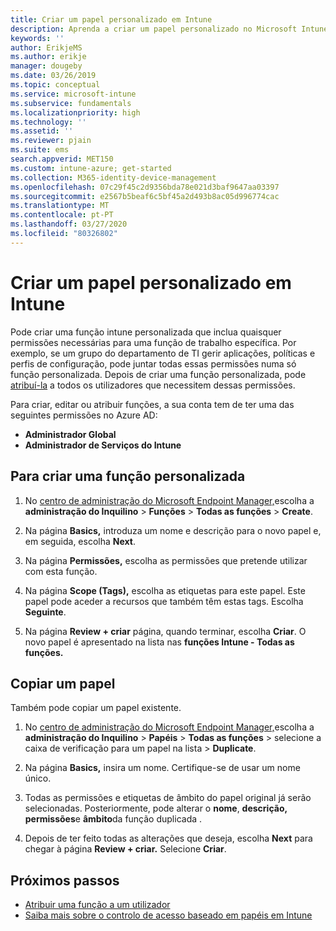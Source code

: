 ```yaml
---
title: Criar um papel personalizado em Intune
description: Aprenda a criar um papel personalizado no Microsoft Intune.
keywords: ''
author: ErikjeMS
ms.author: erikje
manager: dougeby
ms.date: 03/26/2019
ms.topic: conceptual
ms.service: microsoft-intune
ms.subservice: fundamentals
ms.localizationpriority: high
ms.technology: ''
ms.assetid: ''
ms.reviewer: pjain
ms.suite: ems
search.appverid: MET150
ms.custom: intune-azure; get-started
ms.collection: M365-identity-device-management
ms.openlocfilehash: 07c29f45c2d9356bda78e021d3baf9647aa03397
ms.sourcegitcommit: e2567b5beaf6c5bf45a2d493b8ac05d996774cac
ms.translationtype: MT
ms.contentlocale: pt-PT
ms.lasthandoff: 03/27/2020
ms.locfileid: "80326802"
---
```

# <a name="create-a-custom-role-in-intune"></a>Criar um papel personalizado em Intune

Pode criar uma função intune personalizada que inclua quaisquer permissões necessárias para uma função de trabalho específica. Por exemplo, se um grupo do departamento de TI gerir aplicações, políticas e perfis de configuração, pode juntar todas essas permissões numa só função personalizada. Depois de criar uma função personalizada, pode [atribuí-la](assign-role.md) a todos os utilizadores que necessitem dessas permissões.

Para criar, editar ou atribuir funções, a sua conta tem de ter uma das seguintes permissões no Azure AD:
- **Administrador Global**
- **Administrador de Serviços do Intune**

## <a name="to-create-a-custom-role"></a>Para criar uma função personalizada

1. No [centro de administração do Microsoft Endpoint Manager,](https://go.microsoft.com/fwlink/?linkid=2109431)escolha a **administração do Inquilino** > **Funções** > **Todas as funções** > **Create**.

2. Na página **Basics,** introduza um nome e descrição para o novo papel e, em seguida, escolha **Next**.

3. Na página **Permissões,** escolha as permissões que pretende utilizar com esta função.

4. Na página **Scope (Tags),** escolha as etiquetas para este papel. Este papel pode aceder a recursos que também têm estas tags. Escolha **Seguinte**.

5. Na página **Review + criar** página, quando terminar, escolha **Criar**. O novo papel é apresentado na lista nas **funções Intune - Todas as funções.**

## <a name="copy-a-role"></a>Copiar um papel

Também pode copiar um papel existente.

1. No [centro de administração do Microsoft Endpoint Manager,](https://go.microsoft.com/fwlink/?linkid=2109431)escolha a **administração do Inquilino** > **Papéis** > **Todas as funções** > selecione a caixa de verificação para um papel na lista > **Duplicate**.

2. Na página **Basics,** insira um nome. Certifique-se de usar um nome único.

3. Todas as permissões e etiquetas de âmbito do papel original já serão selecionadas. Posteriormente, pode alterar o **nome**, **descrição,** **permissões**e **âmbito**da função duplicada .

4. Depois de ter feito todas as alterações que deseja, escolha **Next** para chegar à página **Review + criar.** Selecione **Criar**. 

## <a name="next-steps"></a>Próximos passos
- [Atribuir uma função a um utilizador](assign-role.md)
- [Saiba mais sobre o controlo de acesso baseado em papéis em Intune](role-based-access-control.md)



